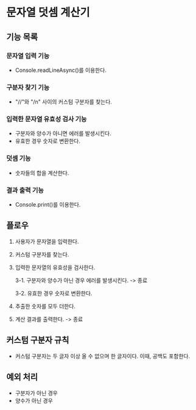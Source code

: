 # 문자열 덧셈 계산기

## 기능 목록

### 문자열 입력 기능
- Console.readLineAsync()를 이용한다.

### 구분자 찾기 기능
- "//"와 "/n" 사이의 커스텀 구분자를 찾는다.

### 입력한 문자열 유효성 검사 기능
- 구분자와 양수가 아니면 에러를 발생시킨다.
- 유효한 경우 숫자로 변환한다.

### 덧셈 기능
- 숫자들의 합을 계산한다.

### 결과 출력 기능
- Console.print()를 이용한다.

## 플로우
1. 사용자가 문자열을 입력한다.
2. 커스텀 구분자를 찾는다.
3. 입력한 문자열의 유효성을 검사한다.

    3-1. 구분자와 양수가 아닌 경우 에러를 발생시킨다. -> 종료

    3-2. 유효한 경우 숫자로 변환한다.

4. 추출한 숫자를 모두 더한다.
5. 계산 결과를 출력한다. -> 종료

## 커스텀 구분자 규칙
- 커스텀 구분자는 두 글자 이상 올 수 없으며 한 글자이다. 이때, 공백도 포함한다.

## 예외 처리
- 구분자가 아닌 경우
- 양수가 아닌 경우